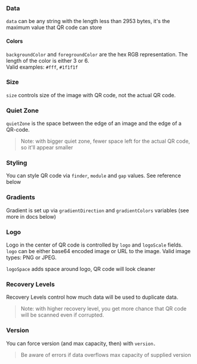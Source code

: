 ### Data

`data` can be any string with the length less than 2953 bytes, it's the maximum value that QR code can store

#### Colors

`backgroundColor` and `foregroundColor` are the hex RGB representation. The length of the color is either 3 or 6.  
Valid examples: `#fff`, `#1f1f1f`

### Size

`size` controls size of the image with QR code, not the actual QR code.

### Quiet Zone

`quietZone` is the space between the edge of an image and the edge of a QR-code.
> Note: with bigger quiet zone, fewer space left for the actual QR code, so it'll appear smaller

### Styling

You can style QR code via `finder`, `module` and `gap` values. See reference below

### Gradients

Gradient is set up via `gradientDirection` and `gradientColors` variables (see more in docs below)

### Logo

Logo in the center of QR code is controlled by `logo` and `logoScale` fields.  
`logo` can be either base64 encoded image or URL to the image. Valid image types: PNG or JPEG.

`logoSpace` adds space around logo, QR code will look cleaner

### Recovery Levels

Recovery Levels control how much data will be used to duplicate data.
> Note: with higher recovery level, you get more chance that QR code will be scanned even if corrupted.

### Version

You can force version (and max capacity, then) with `version.`
> Be aware of errors if data overflows max capacity of supplied version